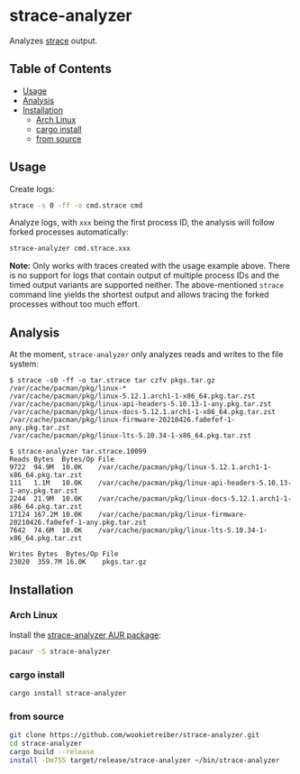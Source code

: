 strace-analyzer
===============

Analyzes [strace][] output.


Table of Contents
-----------------

<!-- toc -->

- [Usage](#usage)
- [Analysis](#analysis)
- [Installation](#installation)
  * [Arch Linux](#arch-linux)
  * [cargo install](#cargo-install)
  * [from source](#from-source)

<!-- tocstop -->


Usage
-----

Create logs:

```bash
strace -s 0 -ff -o cmd.strace cmd
```

Analyze logs, with `xxx` being the first process ID, the analysis will follow
forked processes automatically:

```bash
strace-analyzer cmd.strace.xxx
```

**Note:** Only works with traces created with the usage example above. There is
no support for logs that contain output of multiple process IDs and the timed
output variants are supported neither. The above-mentioned `strace` command
line yields the shortest output and allows tracing the forked processes without
too much effort.


Analysis
--------

At the moment, `strace-analyzer` only analyzes reads and writes to the file
system:

```console
$ strace -s0 -ff -o tar.strace tar czfv pkgs.tar.gz /var/cache/pacman/pkg/linux-*
/var/cache/pacman/pkg/linux-5.12.1.arch1-1-x86_64.pkg.tar.zst
/var/cache/pacman/pkg/linux-api-headers-5.10.13-1-any.pkg.tar.zst
/var/cache/pacman/pkg/linux-docs-5.12.1.arch1-1-x86_64.pkg.tar.zst
/var/cache/pacman/pkg/linux-firmware-20210426.fa0efef-1-any.pkg.tar.zst
/var/cache/pacman/pkg/linux-lts-5.10.34-1-x86_64.pkg.tar.zst

$ strace-analyzer tar.strace.10099
Reads Bytes  Bytes/Op File
9722  94.9M  10.0K    /var/cache/pacman/pkg/linux-5.12.1.arch1-1-x86_64.pkg.tar.zst
111   1.1M   10.0K    /var/cache/pacman/pkg/linux-api-headers-5.10.13-1-any.pkg.tar.zst
2244  21.9M  10.0K    /var/cache/pacman/pkg/linux-docs-5.12.1.arch1-1-x86_64.pkg.tar.zst
17124 167.2M 10.0K    /var/cache/pacman/pkg/linux-firmware-20210426.fa0efef-1-any.pkg.tar.zst
7642  74.6M  10.0K    /var/cache/pacman/pkg/linux-lts-5.10.34-1-x86_64.pkg.tar.zst

Writes Bytes  Bytes/Op File
23020  359.7M 16.0K    pkgs.tar.gz
```


Installation
------------

### Arch Linux

Install the [strace-analyzer AUR package][aur-package]:

```bash
pacaur -S strace-analyzer
```

### cargo install

```bash
cargo install strace-analyzer
```

### from source

```bash
git clone https://github.com/wookietreiber/strace-analyzer.git
cd strace-analyzer
cargo build --release
install -Dm755 target/release/strace-analyzer ~/bin/strace-analyzer
```


[aur-package]: https://aur.archlinux.org/packages/strace-analyzer "strace-analyzer AUR package"
[strace]: http://sourceforge.net/projects/strace/ "strace home page"
